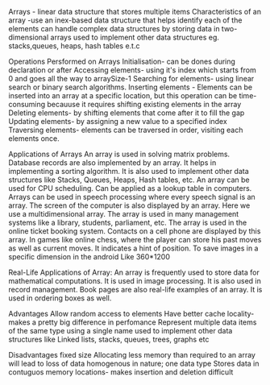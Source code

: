 Arrays - linear data structure that stores multiple items
Characteristics of an array
-use an inex-based data structure that helps identify each of the elements
can handle complex data structures by storing data in two-dimensional arrays
used to implement other data structures eg. stacks,queues, heaps, hash tables e.t.c

Operations Persformed on Arrays
Initialisation- can be dones during declaration or after
Accessing elements- using it's index which starts from 0 and goes all the way to arraySize-1
Searching for elements- using linear search or binary search algorithms.
Inserting elements - Elements can be inserted into an array at a specific location, but this operation can be time-consuming becauuse it requires shifting existing elements in the array
Deleting elements- by shifting elements that come after it to fill the gap
Updating elements- by assigning a new value to a specified index
Traversing elements- elements can be traversed in order, visiting each elements once.

Applications of Arrays
An array is used in solving matrix problems.
Database records are also implemented by an array.
It helps in implementing a sorting algorithm.
It is also used to implement other data structures like Stacks, Queues, Heaps, Hash tables, etc.
An array can be used for CPU scheduling.
Can be applied as a lookup table in computers.
Arrays can be used in speech processing where every speech signal is an array.
The screen of the computer is also displayed by an array. Here we use a multidimensional array. 
The array is used in many management systems like a library, students, parliament, etc. 
The array is used in the online ticket booking system. Contacts on a cell phone are displayed by this array. 
In games like online chess, where the player can store his past moves as well as current moves. It indicates a hint of position. 
To save images in a specific dimension in the android Like 360*1200 

Real-Life Applications of Array: 
An array is frequently used to store data for mathematical computations.
It is used in image processing.
It is also used in record management.
Book pages are also real-life examples of an array.
It is used in ordering boxes as well.

Advantages
Allow random access to elements
Have better cache locality- makes a pretty big difference in perfomance
Represent multiple data items of the same type using a single name
used to implement other data structures like Linked lists, stacks, queues, trees, graphs etc

Disadvantages
fixed size
Allocating less memory than required to an array will lead to loss of data
homogenous in nature; one data type
Stores data in contuguos memory locations- makes insertion and deletion difficult
